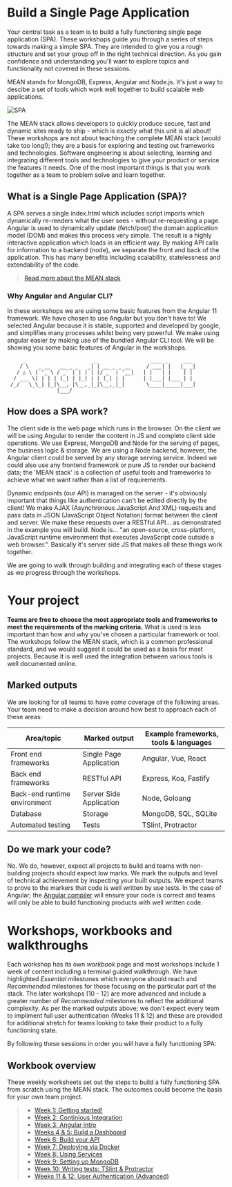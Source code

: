 # Build a Single Page Application
Your central task as a team is to build a fully functioning single page application (SPA). These workshops guide you through a series of steps towards making a simple SPA. They are intended to give you a rough structure and set your group off in the right technical direction. As you gain confidence and understanding you'll want to explore topics and functionality not covered in these sessions.

MEAN stands for MongoDB, Express, Angular and Node.js. It's just a way to descibe a set of tools which work well together to build scalable web applications.

![SPA](https://www.whitesourcesoftware.com/wp-content/uploads/2017/07/Single-Page-Application.jpg "Single Page Applications")

The MEAN stack allows developers to quickly produce secure, fast and dynamic sites ready to ship - which is exactly what this unit is all about! These workshops are not about teaching the complete MEAN stack (would take too long!); they are a basis for exploring and testing out frameworks and technologies. Software engineering is about selecting, learning and integrating different tools and technologies to give your product or service the features it needs. One of the most important things is that you work together as a team to problem solve and learn together.

## What is a Single Page Application (SPA)?
A SPA serves a single index.html which includes script imports which dynamically re-renders what the user sees - without re-requesting a page. Angular is used to dynamically update (fetch/post) the domain application model (DOM) and makes this process very simple. The result is a highly interactive application which loads in an efficient way. By making API calls for information to a backend (node), we separate the front and back of the application. This has many benefits including scalability, statelessness and extendability of the code.

> [Read more about the MEAN stack](https://www.ibm.com/uk-en/cloud/learn/mean-stack-explained)

### Why Angular and Angular CLI?
In these workshops we are using some basic features from the Angular 11 framework. We have chosen to use Angular but you don't have to! We selected Angular because it is stable, supported and developed by google, and simplifies many processes whilst being very powerful. We make using angular easier by making use of the bundled Angular CLI tool. We will be showing you some basic features of Angular in the workshops.
```
     _                      _                 ____ _     ___
    / \   _ __   __ _ _   _| | __ _ _ __     / ___| |   |_ _|
   / △ \ | '_ \ / _` | | | | |/ _` | '__|   | |   | |    | |
  / ___ \| | | | (_| | |_| | | (_| | |      | |___| |___ | |
 /_/   \_\_| |_|\__, |\__,_|_|\__,_|_|       \____|_____|___|
                |___/
```
## How does a SPA work?
The client side is the web page which runs in the browser. On the client we will be using Angular to render the content in JS and complete client side operations. We use Express, MongoDB and Node for the serving of pages, the business logic & storage. We are using a Node backend, however, the Angular client could be served by any storage serving service. Indeed we could also use any frontend framework or pure JS to render our backend data; the 'MEAN stack' is a collection of useful tools and frameworks to achieve what we want rather than a list of requirements.

Dynamic endpoints (our API) is managed on the server - it's obviously important that things like authentication can't be edited directly by the client! We make AJAX (Asynchronous JavaScript And XML) requests and pass data in JSON (JavaScript Object Notation) format between the client and server. We make these requests over a RESTful API... as demonstrated in the example you will build. Node is... "an open-source, cross-platform, JavaScript runtime environment that executes JavaScript code outside a web browser.". Basically it's server side JS that makes all these things work together.

We are going to walk through building and integrating each of these stages as we progress through the workshops.

# Your project

**Teams are free to choose the most appropriate tools and frameworks to meet the requirements of the marking criteria.** What is used is less important than how and why you've chosen a particular framework or tool. The workshops follow the MEAN stack, which is a common professional standard, and we would suggest it could be used as a basis for most projects. Because it is well used the integration between various tools is well documented online.

## Marked outputs
We are looking for all teams to have *some* coverage of the following areas. Your team need to make a decision around how best to approach each of these areas:

| Area/topic        | Marked output           | Example frameworks, tools & languages  |
| ------------- |-------------| -----|
| Front end frameworks| Single Page Application | Angular, Vue, React |
| Back end frameworks| RESTful API |   Express, Koa, Fastify |
| Back-end runtime environment | Server Side Application | Node, Goloang |
| Database| Storage | MongoDB, SQL, SQLite |
| Automated testing| Tests | TSlint, Protractor |

## Do we mark your code?
No. We do, however, expect all projects to build and teams with non-building projects should expect low marks. We mark the outputs and level of technical achievement by inspecting your built outputs. We expect teams to prove to the markers that code is well written by use tests. In the case of Angular; the [Angular compiler](https://www.npmjs.com/package/@angular/compiler) will ensure your code is correct and teams will only be able to build functioning products with well written code.  

# Workshops, workbooks and walkthroughs

Each workshop has its own *workbook* page and most workshops include 1 week of content including a terminal guided walkthrough. We have highlighted *Essential* milestones which everyone should reach and *Recommended* milestones for those focusing on the particular part of the stack. The later workshops (10 - 12) are more advanced and include a greater number of *Recommended* milestones to reflect the additional complexity. As per the marked outputs above; we don't expect every team to impliment full user authentication (Weeks 11 & 12) and these are provided for additional stretch for teams looking to take their product to a fully functioning state. 

By following these sessions in order you will have a fully functioning SPA:

## Workbook overview
These weekly worksheets set out the steps to build a fully functioning SPA from scratch using the MEAN stack. The outcomes could become the basis for your own team project. 

>- [Week 1: Getting started!](Worksheets/0_gettingstarted.md)
>- [Week 2: Continious Integration](Worksheets/1_DevOps_Docker_CI.md)
>- [Week 3: Angular intro](Worksheets/2_Angular_building_client_side.md)
>- [Weeks 4 & 5: Build a Dashboard](Worksheets/3_Angular_dashboard.md)
>- [Week 6: Build your API](Worksheets/4_Launch_your_API.md)
>- [Week 7: Deploying via Docker](Worksheets/5_Deploying_with_Docker.md)
>- [Week 8: Using Services](Worksheets/6_Express_through_services.md)
>- [Week 9: Setting up MongoDB](Worksheets/7_MongoDB_persistent_storage.md)
>- [Week 10: Writing tests: TSlint & Protractor](Worksheets/8_Testing_and_errors.md)
>- [Weeks 11 & 12: User Authentication (Advanced)](Worksheets/9_User_Authentication.md)



